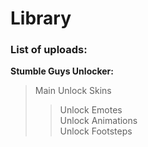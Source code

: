 # Library

### List of uploads:


**Stumble Guys Unlocker:**
>Main
> Unlock Skins
>> Unlock Emotes<br>
>> Unlock Animations<br>
>> Unlock Footsteps<br>
